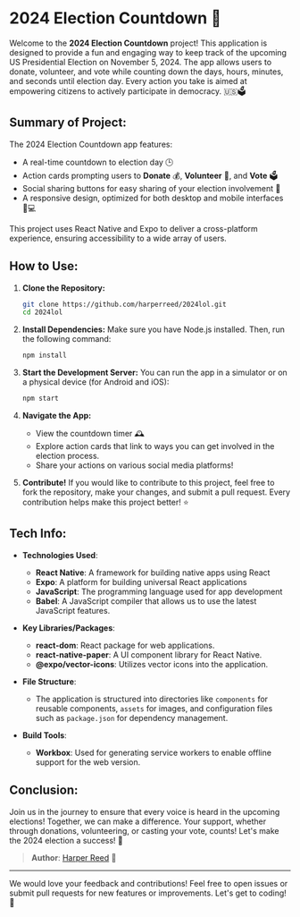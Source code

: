 # 2024 Election Countdown 🚀

Welcome to the **2024 Election Countdown** project! This application is designed to provide a fun and engaging way to keep track of the upcoming US Presidential Election on November 5, 2024. The app allows users to donate, volunteer, and vote while counting down the days, hours, minutes, and seconds until election day. Every action you take is aimed at empowering citizens to actively participate in democracy. 🇺🇸🗳️

## Summary of Project:

The 2024 Election Countdown app features:
- A real-time countdown to election day 🕒
- Action cards prompting users to **Donate** 💰, **Volunteer** 🙋, and **Vote** 🗳️
- Social sharing buttons for easy sharing of your election involvement 📱
- A responsive design, optimized for both desktop and mobile interfaces 📱💻

This project uses React Native and Expo to deliver a cross-platform experience, ensuring accessibility to a wide array of users.

## How to Use:

1. **Clone the Repository:**
   ```bash
   git clone https://github.com/harperreed/2024lol.git
   cd 2024lol
   ```

2. **Install Dependencies:**
   Make sure you have Node.js installed. Then, run the following command:
   ```bash
   npm install
   ```

3. **Start the Development Server:**
   You can run the app in a simulator or on a physical device (for Android and iOS):
   ```bash
   npm start
   ```

4. **Navigate the App:**
   - View the countdown timer 🕰️
   - Explore action cards that link to ways you can get involved in the election process.
   - Share your actions on various social media platforms!

5. **Contribute!** If you would like to contribute to this project, feel free to fork the repository, make your changes, and submit a pull request. Every contribution helps make this project better! ⭐

## Tech Info:

- **Technologies Used**:
  - **React Native**: A framework for building native apps using React
  - **Expo**: A platform for building universal React applications
  - **JavaScript**: The programming language used for app development
  - **Babel**: A JavaScript compiler that allows us to use the latest JavaScript features.
  
- **Key Libraries/Packages**:
  - **react-dom**: React package for web applications.
  - **react-native-paper**: A UI component library for React Native.
  - **@expo/vector-icons**: Utilizes vector icons into the application.

- **File Structure**:
  - The application is structured into directories like `components` for reusable components, `assets` for images, and configuration files such as `package.json` for dependency management.

- **Build Tools**:
  - **Workbox**: Used for generating service workers to enable offline support for the web version.

## Conclusion:

Join us in the journey to ensure that every voice is heard in the upcoming elections! Together, we can make a difference. Your support, whether through donations, volunteering, or casting your vote, counts! Let's make the 2024 election a success! 🌟

> **Author**: [Harper Reed](https://github.com/harperreed) 🥳 

---

We would love your feedback and contributions! Feel free to open issues or submit pull requests for new features or improvements. Let's get to coding! 🚀
